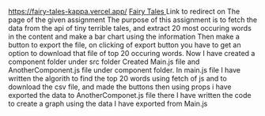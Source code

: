 https://fairy-tales-kappa.vercel.app/
<a href="https://fairy-tales-kappa.vercel.app/"> Fairy Tales </a>
Link to redirect on The page of the given assignment
The purpose of this assignment is to fetch the data from the api of tiny terrible tales, and extract 20 most occuring words in the content and make a bar chart using the information
Then make a button to export the file, on clicking of export button you have to get an option to download that file of top 20 occuring words.
Now I have created a component folder under src folder
Created Main.js file and AnotherComponent.js file under component folder.
In main.js file I have written the algorith to find the top 20 words using fetch of js and to download the csv file, and made the buttons 
then using props i have exported the data to AnotherComponet.js file there I have written the code to create a graph using the data I have exported from Main.js
